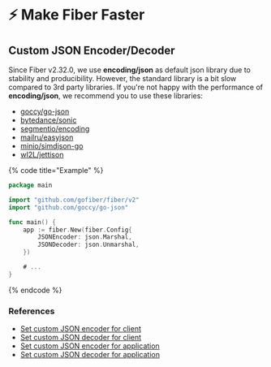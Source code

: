 # ⚡ Make Fiber Faster

## Custom JSON Encoder/Decoder
Since Fiber v2.32.0, we use **encoding/json** as default json library due to stability and producibility. However, the standard library is a bit slow compared to 3rd party libraries. If you're not happy with the performance of **encoding/json**, we recommend you to use these libraries:
- [goccy/go-json](https://github.com/goccy/go-json1)
- [bytedance/sonic](https://github.com/bytedance/sonic)
- [segmentio/encoding](https://github.com/segmentio/encoding)
- [mailru/easyjson](https://github.com/mailru/easyjson)
- [minio/simdjson-go](https://github.com/minio/simdjson-go)
- [wI2L/jettison](https://github.com/wI2L/jettison)

{% code title="Example" %}
```go
package main

import "github.com/gofiber/fiber/v2"
import "github.com/goccy/go-json"

func main() {
	app := fiber.New(fiber.Config{
		JSONEncoder: json.Marshal,
		JSONDecoder: json.Unmarshal,
	})

	# ...
}
```
{% endcode %}

### References
- [Set custom JSON encoder for client](../api/client.md#jsonencoder)
- [Set custom JSON decoder for client](../api/client.md#jsondecoder)
- [Set custom JSON encoder for application](../api/fiber.md#config)
- [Set custom JSON decoder for application](../api/fiber.md#config)